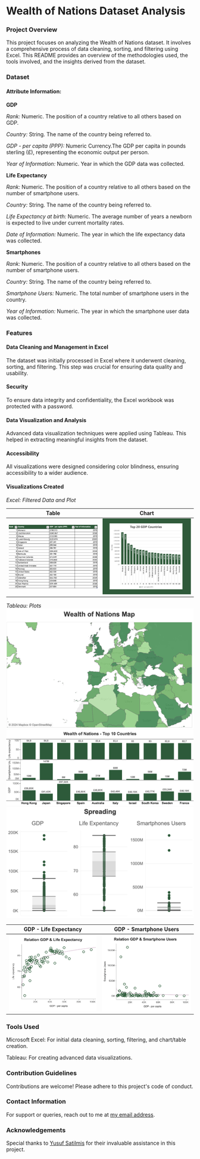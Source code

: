 # Wealth of Nations Dataset Analysis

### Project Overview
This project focuses on analyzing the Wealth of Nations dataset. It involves a comprehensive process of data cleaning, sorting, and filtering using Excel. This README provides an overview of the methodologies used, the tools involved, and the insights derived from the dataset.

### Dataset

#### Attribute Information:
**GDP**

*Rank:* Numeric. The position of a country relative to all others based on GDP.

*Country:* String. The name of the country being referred to. 

*GDP - per capita (PPP):* Numeric Currency.The GDP per capita in pounds sterling (£), representing the economic output per person.

*Year of Information:* Numeric. Year in which the GDP data was collected.

**Life Expectancy**

*Rank:* Numeric. The position of a country relative to all others based on the number of smartphone users.

*Country:* String. The name of the country being referred to. 

*Life Expectancy at birth:* Numeric. The average number of years a newborn is expected to live under current mortality rates.

*Date of Information:* Numeric. The year in which the life expectancy data was collected.

**Smartphones**

*Rank:* Numeric. The position of a country relative to all others based on the number of smartphone users.

*Country:* String. The name of the country being referred to.

*Smartphone Users:* Numeric. The total number of smartphone users in the country.

*Year of Information:* Numeric. The year in which the smartphone user data was collected.

### Features
#### Data Cleaning and Management in Excel
The dataset was initially processed in Excel where it underwent cleaning, sorting, and filtering. This step was crucial for ensuring data quality and usability.

#### Security 
To ensure data integrity and confidentiality, the Excel workbook was protected with a password.

#### Data Visualization and Analysis
Advanced data visualization techniques were applied using Tableau. This helped in extracting meaningful insights from the dataset.

#### Accessibility 
All visualizations were designed considering color blindness, ensuring accessibility to a wider audience.

#### Visualizations Created
*Excel: Filtered Data and Plot*

| Table                                          | Chart                                |
|------------------------------------------------|--------------------------------------|
| ![Filtered data pic](assets/filtered_data.png) | ![Chart pic](assets/excel_top20.png) |

*Tableau: Plots*
![Map](assets/map.png)
![Top 10](assets/top10.png)
![Spreading](assets/spreading.png)

| GDP - Life Expectancy                                | GDP - Smartphone Users                                  |
|------------------------------------------------------|---------------------------------------------------------|
| ![GDP life expectancy chart](assets/gdp_life_sc.png) | ![GDP Smartphone users chart](assets/gdp_phones_sc.png) |

### Tools Used
Microsoft Excel: For initial data cleaning, sorting, filtering, and chart/table creation.

Tableau: For creating advanced data visualizations.

### Contribution Guidelines
Contributions are welcome! Please adhere to this project's code of conduct.

### Contact Information
For support or queries, reach out to me at [my email address](mailto:albertevieites@gmail.com).

### Acknowledgements
Special thanks to [Yusuf Satilmis](https://github.com/yusufsjustit) for their invaluable assistance in this project.
